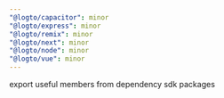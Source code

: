 ```yaml
---
"@logto/capacitor": minor
"@logto/express": minor
"@logto/remix": minor
"@logto/next": minor
"@logto/node": minor
"@logto/vue": minor
---
```


export useful members from dependency sdk packages
